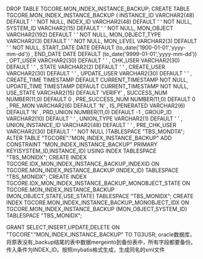 DROP TABLE TGCORE.MON_INDEX_INSTANCE_BACKUP;
CREATE TABLE TGCORE.MON_INDEX_INSTANCE_BACKUP (
	INSTANCE_ID VARCHAR2(48) DEFAULT ' '  NOT NULL,
	INDEX_ID VARCHAR2(48) DEFAULT ' '  NOT NULL,
	SYSTEM_ID VARCHAR2(15) DEFAULT ' '  NOT NULL,
	MON_OBJECT VARCHAR2(192) DEFAULT ' '  NOT NULL,
	MON_OBJECT_TYPE VARCHAR2(3) DEFAULT ' '  NOT NULL,
	MON_LEVEL VARCHAR2(3) DEFAULT ' '  NOT NULL,
	START_DATE DATE DEFAULT (to_date('1900-01-01','yyyy-mm-dd')) ,
	END_DATE DATE DEFAULT (to_date('9999-01-01','yyyy-mm-dd')) ,
	OPT_USER VARCHAR2(30) DEFAULT ' ' ,
	CHK_USER VARCHAR2(30) DEFAULT ' ' ,
	STATE VARCHAR2(2) DEFAULT ' ' ,
	CREATE_USER VARCHAR2(30) DEFAULT ' ' ,
	UPDATE_USER VARCHAR2(30) DEFAULT ' ' ,
	CREATE_TIME TIMESTAMP DEFAULT CURRENT_TIMESTAMP  NOT NULL,
	UPDATE_TIME TIMESTAMP DEFAULT CURRENT_TIMESTAMP  NOT NULL,
	USE_STATE VARCHAR2(15) DEFAULT 'VERIFY' ,
	SUCCESS_NUM NUMBER(11,0) DEFAULT 0 ,
	PRE_SUCCESS_NUM NUMBER(11,0) DEFAULT 0 ,
	PRE_MON VARCHAR2(6) DEFAULT 'N' ,
	IS_PENERATED VARCHAR2(6) DEFAULT 'N' ,
	PRD_UNION NUMBER(11,0) DEFAULT -1 ,
	GROUP_ID VARCHAR2(10) DEFAULT ' ' ,
	UNION_TYPE VARCHAR2(1) DEFAULT ' ' ,
	UNION_INSTANCE_ID VARCHAR2(48) DEFAULT ' ' ,
	PRE_CHK_USER VARCHAR2(30) DEFAULT ' '  NOT NULL
)TABLESPACE "TBS_MONDTA";
ALTER TABLE "TGCORE"."MON_INDEX_INSTANCE_BACKUP" ADD CONSTRAINT "MON_INDEX_INSTANCE_BACKUP" PRIMARY KEY(SYSTEM_ID,INSTANCE_ID) USING INDEX TABLESPACE "TBS_MONIDX";
CREATE INDEX TGCORE.IDX_MON_INDEX_INSTANCE_BACKUP_INDEXID ON TGCORE.MON_INDEX_INSTANCE_BACKUP (INDEX_ID) TABLESPACE "TBS_MONIDX";
CREATE INDEX TGCORE.IDX_MON_INDEX_INSTANCE_BACKUP_MONOBJECT_STATE ON TGCORE.MON_INDEX_INSTANCE_BACKUP (MON_OBJECT,STATE,USE_STATE) TABLESPACE "TBS_MONIDX";
CREATE INDEX TGCORE.MON_INDEX_INSTANCE_BACKUP_MONOBJECT_IDX ON TGCORE.MON_INDEX_INSTANCE_BACKUP (MON_OBJECT,SYSTEM_ID) TABLESPACE "TBS_MONIDX";

GRANT SELECT,INSERT,UPDATE,DELETE ON "TGCORE"."MON_INDEX_INSTANCE_BACKUP" TO TG3USR;
oracle数据库，将原表没有_backup结尾的表中数据mergeinto到备份表中，所有字段都要备份。传入条件为INDEX_ID。按照mybatis格式生成，生成同名的xml文件